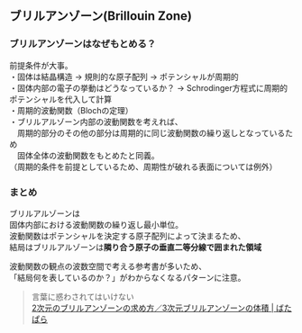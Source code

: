 ## ブリルアンゾーン(Brillouin Zone)
### ブリルアンゾーンはなぜもとめる？
前提条件が大事。  
・固体は結晶構造 → 規則的な原子配列 → ポテンシャルが周期的  
・固体内部の電子の挙動はどうなっているか？ → Schrodinger方程式に周期的ポテンシャルを代入して計算  
・周期的波動関数（Blochの定理）  
・ブリルアルゾーン内部の波動関数を考えれば、  
　周期的部分のその他の部分は周期的に同じ波動関数の繰り返しとなっているため  
　固体全体の波動関数をもとめたと同義。  
 （周期的条件を前提としているため、周期性が破れる表面については例外）  
### まとめ
ブリルアルゾーンは  
固体内部における波動関数の繰り返し最小単位。  
波動関数はポテンシャルを決定する原子配列によって決まるため、  
結局はブリルアルゾーンは**隣り合う原子の垂直二等分線で囲まれた領域**  

波動関数の観点の波数空間で考える参考書が多いため、  
「結局何を表しているのか？」がわからなくなるパターンに注意。  
> 言葉に惑わされてはいけない  
[2次元のブリルアンゾーンの求め方／3次元ブリルアンゾーンの体積 | ばたぱら](https://batapara.com/archives/brillouin-zone-2d.html/)
